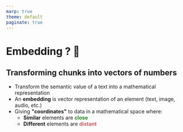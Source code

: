 ```yaml
---
marp: true
theme: default
paginate: true
---
```

<style>
.dodgerblue {
  color: dodgerblue;
}
.indianred {
  color: indianred;
}
.forestgreen {
  color: forestgreen;
}
</style>
# **Embedding** ? 🤨
## Transforming chunks into vectors of numbers

- Transform the semantic value of a text into a mathematical representation
- An **embedding** is vector representation of an element (text, image, audio, etc.)
- Giving **"coordinates"** to data in a mathematical space where:
  - **Similar** elements are <span class="forestgreen">**close**</span>
  - **Different** elements are <span class="indianred">**distant**</span>

